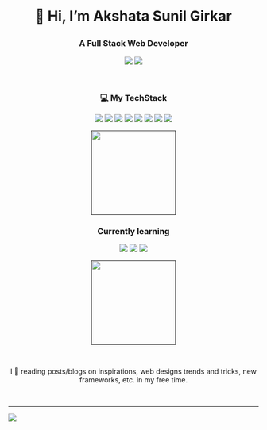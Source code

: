 # <p align="center"> 👋 Hi, I’m Akshata Sunil Girkar</p>
### <p align="center">A Full Stack Web Developer </p>
<p align="center">
  <a href="https://www.linkedin.com/in/akshata-girkar-469214191/"><img src="https://img.shields.io/badge/LinkedIn-0077B5?style=for-the-badge&logo=linkedin&logoColor=white"></a>
  <a href="https://www.behance.net/akshata-girkar/"><img src="https://img.shields.io/badge/-Behance-blue?style=for-the-badge&logo=behance&logoColor=white"></a>
</p>
<br>

### <p align="center"> 💻 My TechStack </p>
<p align="center">
  <a href=""><img src="https://img.shields.io/badge/HTML5-red?style=for-the-badge&logo=html5&logoColor=white"></a> 
  <a href=""><img src="https://img.shields.io/badge/CSS3-blue?style=for-the-badge&logo=css3"></a> 
  <a href=""><img src="https://img.shields.io/badge/JavaScript%20ES6-orange?style=for-the-badge&logo=javascript"></a> 
  <a href=""><img src="https://img.shields.io/badge/PHP7-darkblue?style=for-the-badge&logo=php"></a> 
  <a href=""><img src="https://img.shields.io/badge/MySQL-yellow?style=for-the-badge&logo=mysql"></a> 
<a href=""><img src="https://img.shields.io/badge/Git-orange?style=for-the-badge&logo=git&logoColor=white"></a> 
<a href=""><img src="https://img.shields.io/badge/Bootstrap-blue?style=for-the-badge&logo=bootstrap&logoColor=white"></a>
<a href=""><img src="https://img.shields.io/badge/CanvasJS-pink?style=for-the-badge"></a> 
</p>
<p align="center">
  <a href=""><img align="" src="https://github-readme-stats.vercel.app/api/top-langs/?username=AkshataGirkar&layout=compact&theme=dark" height="170"></a>
</p>

### <p align="center">Currently learning </p>
<p align="center"><a href="https://reactjs.org"><img src="https://img.shields.io/badge/ReactJS-20232A?style=for-the-badge&logo=react&logoColor=61DAFB"></a> 
<a href="https://nodejs.org"><img src="https://img.shields.io/badge/Node%20JS-orange?style=for-the-badge&logo=nodedotjs&logoColor=white"></a>
<a href="https://nodejs.org"><img src="https://img.shields.io/badge/Express%20JS-yellow?style=for-the-badge&logo=express&logoColor=white"></a>
</p>
<p align="center">
<a href=""><img align="" src="https://github-readme-stats.vercel.app/api?username=AkshataGirkar&show_icons=true&count_private=true&theme=dark" height="170"></a>
</p>

<br> 
<p align="center"> I 💖 reading posts/blogs on inspirations, web designs trends and tricks, new frameworks, etc. in my free time.</p>
<br>
<hr>

![](https://img.shields.io/badge/Badges%20by-Shields.io-yellowgreen)
<!-- - [![![behance](./src/behance.svg)](https://badges.aleen42.com/src/behance.svg)](https://www.behance.net/akshata-girkar/) -->

